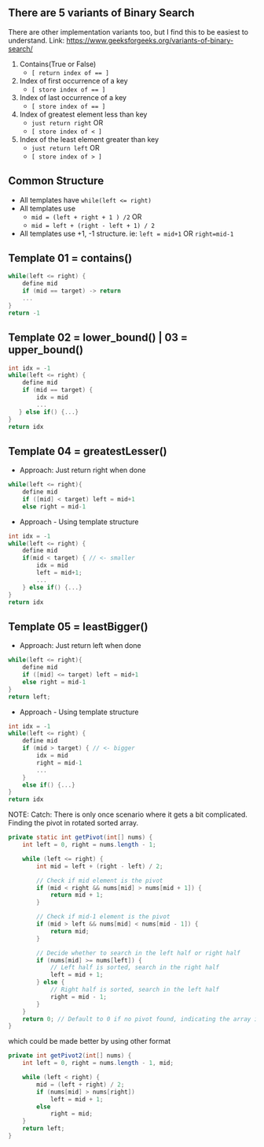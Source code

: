 ## There are 5 variants of Binary Search

There are other implementation variants too, but I find this to be easiest to understand.
Link: https://www.geeksforgeeks.org/variants-of-binary-search/

1. Contains(True or False)
   - `[ return index of == ]`
2. Index of first occurrence of a key
   - `[ store index of == ]`
3. Index of last occurrence of a key
   - `[ store index of == ]`
4. Index of greatest element less than key
   - `just return right` OR
   - `[ store index of < ]`
5. Index of the least element greater than key
   - `just return left` OR
   - `[ store index of > ]`

## Common Structure

- All templates have `while(left <= right)`
- All templates use
  - `mid = (left + right + 1 ) /2` OR
  - `mid = left + (right - left + 1) / 2`
- All templates use +1, -1 structure. ie: `left = mid+1` OR `right=mid-1`

## Template 01 = contains()

```cpp
while(left <= right) {
    define mid
    if (mid == target) -> return
    ...
}
return -1
```

## Template 02 = lower_bound() | 03 = upper_bound()

```cpp
int idx = -1
while(left <= right) {
    define mid
    if (mid == target) {
        idx = mid
        ...
   } else if() {...}
}
return idx
```

## Template 04 = greatestLesser()

- Approach: Just return right when done

```cpp
while(left <= right){
    define mid
    if ([mid] < target) left = mid+1
    else right = mid-1
```

- Approach - Using template structure

```cpp
int idx = -1
while(left <= right) {
    define mid
    if(mid < target) { // <- smaller
        idx = mid
        left = mid+1;
        ...
    } else if() {...}
}
return idx
```

## Template 05 = leastBigger()

- Approach: Just return left when done

```cpp
while(left <= right){
    define mid
    if ([mid] <= target) left = mid+1
    else right = mid-1
}
return left;
```

- Approach - Using template structure

```cpp
int idx = -1
while(left <= right) {
    define mid
    if (mid > target) { // <- bigger
        idx = mid
        right = mid-1
        ...
    }
    else if() {...}
}
return idx
```

NOTE: Catch:
There is only once scenario where it gets a bit complicated.
Finding the pivot in rotated sorted array.

```java
private static int getPivot(int[] nums) {
    int left = 0, right = nums.length - 1;

    while (left <= right) {
        int mid = left + (right - left) / 2;

        // Check if mid element is the pivot
        if (mid < right && nums[mid] > nums[mid + 1]) {
            return mid + 1;
        }

        // Check if mid-1 element is the pivot
        if (mid > left && nums[mid] < nums[mid - 1]) {
            return mid;
        }

        // Decide whether to search in the left half or right half
        if (nums[mid] >= nums[left]) {
            // Left half is sorted, search in the right half
            left = mid + 1;
        } else {
            // Right half is sorted, search in the left half
            right = mid - 1;
        }
    }
    return 0; // Default to 0 if no pivot found, indicating the array is not rotated
}
```

which could be made better by using other format

```java
private int getPivot2(int[] nums) {
    int left = 0, right = nums.length - 1, mid;

    while (left < right) {
        mid = (left + right) / 2;
        if (nums[mid] > nums[right])
            left = mid + 1;
        else
            right = mid;
    }
    return left;
}
```

